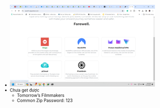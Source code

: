 - ![image.png](../assets/image_1705261599554_0.png)
- Chưa get được
	- Tomorrow’s Filmmakers
	- Common Zip Password: 123